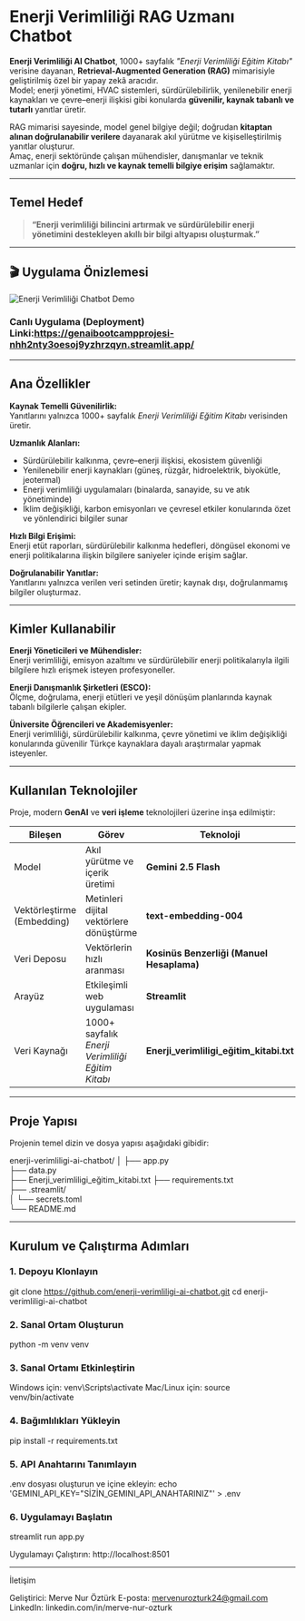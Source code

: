 # Enerji Verimliliği RAG Uzmanı Chatbot

**Enerji Verimliliği AI Chatbot**, 1000+ sayfalık *"Enerji Verimliliği Eğitim Kitabı"* verisine dayanan, **Retrieval-Augmented Generation (RAG)** mimarisiyle geliştirilmiş özel bir yapay zekâ aracıdır.  
Model; enerji yönetimi, HVAC sistemleri, sürdürülebilirlik, yenilenebilir enerji kaynakları ve çevre–enerji ilişkisi gibi konularda **güvenilir, kaynak tabanlı ve tutarlı** yanıtlar üretir.

RAG mimarisi sayesinde, model genel bilgiye değil; doğrudan **kitaptan alınan doğrulanabilir verilere** dayanarak akıl yürütme ve kişiselleştirilmiş yanıtlar oluşturur.  
Amaç, enerji sektöründe çalışan mühendisler, danışmanlar ve teknik uzmanlar için **doğru, hızlı ve kaynak temelli bilgiye erişim** sağlamaktır.

---

## Temel Hedef

> **“Enerji verimliliği bilincini artırmak ve sürdürülebilir enerji yönetimini destekleyen akıllı bir bilgi altyapısı oluşturmak.”**

---
## 🎬 Uygulama Önizlemesi
![Enerji Verimliliği Chatbot Demo](demo.gif)
### Canlı Uygulama (Deployment) Linki:https://genaibootcampprojesi-nhh2nty3oesoj9yzhrzqyn.streamlit.app/

---

## Ana Özellikler

**Kaynak Temelli Güvenilirlik:**  
Yanıtlarını yalnızca 1000+ sayfalık *Enerji Verimliliği Eğitim Kitabı* verisinden üretir.

**Uzmanlık Alanları:**  
- Sürdürülebilir kalkınma, çevre–enerji ilişkisi, ekosistem güvenliği  
- Yenilenebilir enerji kaynakları (güneş, rüzgâr, hidroelektrik, biyokütle, jeotermal)  
- Enerji verimliliği uygulamaları (binalarda, sanayide, su ve atık yönetiminde)  
- İklim değişikliği, karbon emisyonları ve çevresel etkiler konularında özet ve yönlendirici bilgiler sunar  

**Hızlı Bilgi Erişimi:**  
Enerji etüt raporları, sürdürülebilir kalkınma hedefleri, döngüsel ekonomi ve enerji politikalarına ilişkin bilgilere saniyeler içinde erişim sağlar.  

**Doğrulanabilir Yanıtlar:**  
Yanıtlarını yalnızca verilen veri setinden üretir; kaynak dışı, doğrulanmamış bilgiler oluşturmaz.  

---

## Kimler Kullanabilir

**Enerji Yöneticileri ve Mühendisler:**  
Enerji verimliliği, emisyon azaltımı ve sürdürülebilir enerji politikalarıyla ilgili bilgilere hızlı erişmek isteyen profesyoneller.  

**Enerji Danışmanlık Şirketleri (ESCO):**  
Ölçme, doğrulama, enerji etütleri ve yeşil dönüşüm planlarında kaynak tabanlı bilgilerle çalışan ekipler.  

**Üniversite Öğrencileri ve Akademisyenler:**  
Enerji verimliliği, sürdürülebilir kalkınma, çevre yönetimi ve iklim değişikliği konularında güvenilir Türkçe kaynaklara dayalı araştırmalar yapmak isteyenler.

---

## Kullanılan Teknolojiler

Proje, modern **GenAI** ve **veri işleme** teknolojileri üzerine inşa edilmiştir:

| Bileşen | Görev | Teknoloji |
|----------|--------|-----------|
| Model | Akıl yürütme ve içerik üretimi | **Gemini 2.5 Flash** |
| Vektörleştirme (Embedding) | Metinleri dijital vektörlere dönüştürme | **text-embedding-004** |
| Veri Deposu | Vektörlerin hızlı aranması | **Kosinüs Benzerliği (Manuel Hesaplama)** |
| Arayüz | Etkileşimli web uygulaması | **Streamlit** |
| Veri Kaynağı | 1000+ sayfalık *Enerji Verimliliği Eğitim Kitabı* | **Enerji_verimliligi_eğitim_kitabi.txt** |

---

## Proje Yapısı

Projenin temel dizin ve dosya yapısı aşağıdaki gibidir:


enerji-verimliligi-ai-chatbot/
│
├── app.py                         
├── data.py                        
├── Enerji_verimliligi_eğitim_kitabi.txt 
├── requirements.txt              
├── .streamlit/                   
│   └── secrets.toml              
└── README.md                      

---

## Kurulum ve Çalıştırma Adımları

### 1. Depoyu Klonlayın
git clone https://github.com/enerji-verimliligi-ai-chatbot.git
cd enerji-verimliligi-ai-chatbot

### 2. Sanal Ortam Oluşturun
python -m venv venv

### 3. Sanal Ortamı Etkinleştirin
Windows için:
venv\Scripts\activate
Mac/Linux için:
source venv/bin/activate

### 4. Bağımlılıkları Yükleyin
pip install -r requirements.txt

### 5. API Anahtarını Tanımlayın
 .env dosyası oluşturun ve içine ekleyin:
echo 'GEMINI_API_KEY="SİZİN_GEMINI_API_ANAHTARINIZ"' > .env

### 6. Uygulamayı Başlatın
streamlit run app.py

 Uygulamayı Çalıştırın:
 http://localhost:8501

---

İletişim

Geliştirici: Merve Nur Öztürk
E-posta: mervenurozturk24@gmail.com
LinkedIn: linkedin.com/in/merve-nur-ozturk


